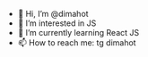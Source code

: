 - 👋 Hi, I’m @dimahot
- 👀 I’m interested in JS
- 🌱 I’m currently learning React JS
- 📫 How to reach me: tg dimahot

<!---
dimahot/dimahot is a ✨ special ✨ repository because its `README.md` (this file) appears on your GitHub profile.
You can click the Preview link to take a look at your changes.
--->
